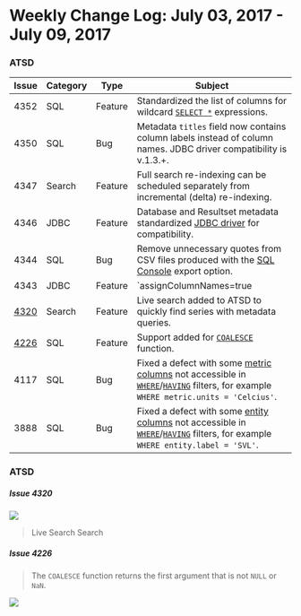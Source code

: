 Weekly Change Log: July 03, 2017 - July 09, 2017
==================================================

### ATSD
 
| Issue| Category    | Type    | Subject              |
|------|-------------|---------|----------------------|
| 4352 | SQL| Feature | Standardized the list of columns for wildcard [`SELECT *`](../../sql/examples/select-all-tags.md) expressions. |
| 4350 | SQL| Bug | Metadata `titles` field now contains column labels instead of column names. JDBC driver compatibility is v.1.3.+. |
| 4347 | Search| Feature | Full search re-indexing can be scheduled separately from incremental (delta) re-indexing. |
| 4346 | JDBC | Feature | Database and Resultset metadata standardized [JDBC driver](https://github.com/axibase/atsd-jdbc#jdbc-driver) for compatibility.  |
| 4344 | SQL | Bug | Remove unnecessary quotes from CSV files produced with the [SQL Console](../../sql#overview) export option. |
| 4343 | JDBC | Feature | `assignColumnNames=true|false` setting added to control the behavior of `getColumnName()` and `getColumnLabel()` methods in the [JDBC](https://github.com/axibase/atsd-jdbc#jdbc-connection-properties-supported-by-driver) driver. |
| [4320](#Issue-4320) | Search | Feature | Live search added to ATSD to quickly find series with metadata queries. |
| [4226](#Issue-4226) | SQL | Feature | Support added for [`COALESCE`](../../rule-engine/functions-text.md#functions-coalesce) function.|
| 4117 | SQL | Bug | Fixed a defect with some [metric columns](../../sql/README.md#metric-columns) not accessible in [`WHERE`](../../sql#where-clause)/[`HAVING`](../../sql#having-filter) filters, for example `WHERE metric.units = 'Celcius'`. |
| 3888 | SQL | Bug | Fixed a defect with some [entity columns](../../sql/README.md#entity-columns) not accessible in [`WHERE`](../../sql#where-clause)/[`HAVING`](../../sql#having-filter) filters, for example `WHERE entity.label = 'SVL'`. |

### ATSD

##### Issue 4320

![](Images/4320.png)

> Live Search Search

##### Issue 4226

> The `COALESCE` function returns the first argument that is not `NULL` or `NaN`.

![](Images/4226.png)
